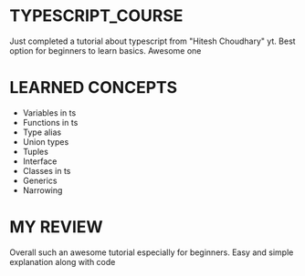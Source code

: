 # TYPESCRIPT_COURSE
Just completed a tutorial about typescript from "Hitesh Choudhary" yt. Best option for beginners to learn basics. Awesome one

# LEARNED CONCEPTS

* Variables in ts
* Functions in ts
* Type alias
* Union types
* Tuples
* Interface
* Classes in ts
* Generics
* Narrowing


# MY REVIEW
Overall such an awesome tutorial especially for beginners. Easy and simple explanation along with code
